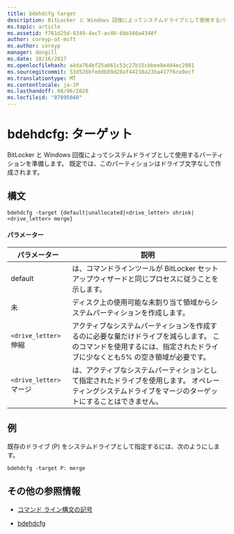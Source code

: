 ```yaml
---
title: bdehdcfg target
description: BitLocker と Windows 回復によってシステムドライブとして使用するパーティションを準備する bdehdcfg target コマンドのリファレンス記事です。
ms.topic: article
ms.assetid: f761d25d-8349-4ac7-ac46-6bb340a4348f
author: coreyp-at-msft
ms.author: coreyp
manager: dongill
ms.date: 10/16/2017
ms.openlocfilehash: a4da764bf25a661c53c27b15cbbee8e4d4ec2981
ms.sourcegitcommit: 53d526bfeddb89d28af44210a23ba417f6ce0ecf
ms.translationtype: MT
ms.contentlocale: ja-JP
ms.lasthandoff: 08/06/2020
ms.locfileid: "87895040"
---
```

# <a name="bdehdcfg-target"></a>bdehdcfg: ターゲット

BitLocker と Windows 回復によってシステムドライブとして使用するパーティションを準備します。 既定では、このパーティションはドライブ文字なしで作成されます。

## <a name="syntax"></a>構文

```
bdehdcfg -target {default|unallocated|<drive_letter> shrink|<drive_letter> merge}
```

#### <a name="parameters"></a>パラメーター

| パラメーター | 説明 |
| --------- | ----------- |
| default | は、コマンドラインツールが BitLocker セットアップウィザードと同じプロセスに従うことを示します。 |
| 未 | ディスク上の使用可能な未割り当て領域からシステムパーティションを作成します。 |
| `<drive_letter>`伸縮 | アクティブなシステムパーティションを作成するのに必要な量だけドライブを減らします。 このコマンドを使用するには、指定されたドライブに少なくとも5% の空き領域が必要です。 |
| `<drive_letter>`マージ | は、アクティブなシステムパーティションとして指定されたドライブを使用します。 オペレーティングシステムドライブをマージのターゲットにすることはできません。 |

## <a name="examples"></a>例

既存のドライブ (P) をシステムドライブとして指定するには、次のようにします。

```
bdehdcfg -target P: merge
```

## <a name="additional-references"></a>その他の参照情報

- [コマンド ライン構文の記号](command-line-syntax-key.md)

- [bdehdcfg](bdehdcfg.md)
